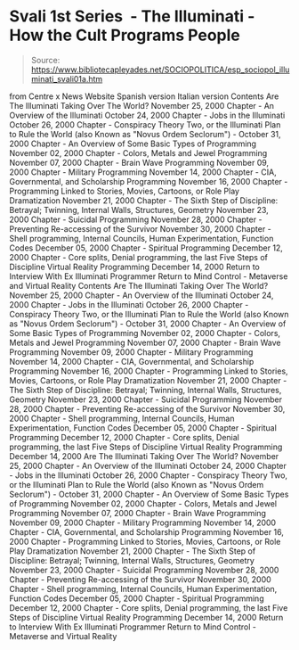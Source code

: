 # Svali 1st Series  - The Illuminati - How the Cult Programs People

> Source: https://www.bibliotecapleyades.net/SOCIOPOLITICA/esp_sociopol_illuminati_svali01a.htm

from Centre x News Website
Spanish version
Italian version
Contents Are The Illuminati Taking Over The World? November 25, 2000 Chapter - An Overview of the Illuminati October 24, 2000 Chapter - Jobs in the Illuminati October 26, 2000 Chapter - Conspiracy Theory Two, or the Illuminati Plan to Rule the World (also Known as "Novus Ordem Seclorum") - October 31, 2000 Chapter - An Overview of Some Basic Types of Programming November 02, 2000 Chapter - Colors, Metals and Jewel Programming November 07, 2000 Chapter - Brain Wave Programming November 09, 2000 Chapter - Military Programming November 14, 2000 Chapter - CIA, Governmental, and Scholarship Programming November 16, 2000 Chapter - Programming Linked to Stories, Movies, Cartoons, or Role Play Dramatization November 21, 2000 Chapter - The Sixth Step of Discipline: Betrayal; Twinning, Internal Walls, Structures, Geometry November 23, 2000 Chapter - Suicidal Programming November 28, 2000 Chapter - Preventing Re-accessing of the Survivor November 30, 2000 Chapter - Shell programming, Internal Councils, Human Experimentation, Function Codes December 05, 2000 Chapter - Spiritual Programming December 12, 2000 Chapter - Core splits, Denial programming, the last Five Steps of Discipline Virtual Reality Programming December 14, 2000 Return to Interview With Ex Illuminati Programmer Return to Mind Control - Metaverse and Virtual Reality
Contents
Are The Illuminati Taking Over The World? November 25, 2000 Chapter - An Overview of the Illuminati October 24, 2000 Chapter - Jobs in the Illuminati October 26, 2000 Chapter - Conspiracy Theory Two, or the Illuminati Plan to Rule the World (also Known as "Novus Ordem Seclorum") - October 31, 2000 Chapter - An Overview of Some Basic Types of Programming November 02, 2000 Chapter - Colors, Metals and Jewel Programming November 07, 2000 Chapter - Brain Wave Programming November 09, 2000 Chapter - Military Programming November 14, 2000 Chapter - CIA, Governmental, and Scholarship Programming November 16, 2000 Chapter - Programming Linked to Stories, Movies, Cartoons, or Role Play Dramatization November 21, 2000 Chapter - The Sixth Step of Discipline: Betrayal; Twinning, Internal Walls, Structures, Geometry November 23, 2000 Chapter - Suicidal Programming November 28, 2000 Chapter - Preventing Re-accessing of the Survivor November 30, 2000 Chapter - Shell programming, Internal Councils, Human Experimentation, Function Codes December 05, 2000 Chapter - Spiritual Programming December 12, 2000 Chapter - Core splits, Denial programming, the last Five Steps of Discipline Virtual Reality Programming December 14, 2000
Are The Illuminati Taking Over The World? November 25, 2000
Chapter - An Overview of the Illuminati October 24, 2000
Chapter - Jobs in the Illuminati October 26, 2000
Chapter - Conspiracy Theory Two, or the Illuminati Plan to Rule the World (also Known as "Novus Ordem Seclorum") - October 31, 2000
Chapter - An Overview of Some Basic Types of Programming November 02, 2000
Chapter - Colors, Metals and Jewel Programming November 07, 2000
Chapter - Brain Wave Programming November 09, 2000
Chapter - Military Programming November 14, 2000
Chapter - CIA, Governmental, and Scholarship Programming November 16, 2000
Chapter - Programming Linked to Stories, Movies, Cartoons, or Role Play Dramatization November 21, 2000
Chapter - The Sixth Step of Discipline: Betrayal; Twinning, Internal Walls, Structures, Geometry November 23, 2000
Chapter - Suicidal Programming November 28, 2000
Chapter - Preventing Re-accessing of the Survivor November 30, 2000
Chapter - Shell programming, Internal Councils, Human Experimentation, Function Codes December 05, 2000
Chapter - Spiritual Programming December 12, 2000
Chapter - Core splits, Denial programming, the last Five Steps of Discipline Virtual Reality Programming December 14, 2000
Return to Interview With Ex Illuminati Programmer
Return to Mind Control - Metaverse and Virtual Reality
